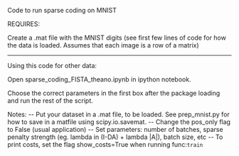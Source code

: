Code to run sparse coding on MNIST

REQUIRES:

Create a .mat file with the MNIST digits (see first few lines of code for
how the data is loaded. Assumes that each image is a row of a matrix)

----

Using this code for other data:

Open sparse_coding_FISTA_theano.ipynb in ipython notebook. 

Choose the correct parameters in the first box after the package loading 
and run the rest of the script.

Notes: 
-- Put your dataset in a .mat file, to be loaded. See prep_mnist.py for
how to save in a matfile using scipy.io.savemat. 
-- Change the pos_only flag to False (usual application)
-- Set parameters: number of batches, sparse penalty strength (eg. lambda in (I-DA) + lambda |A|), batch size, etc
-- To print costs, set the flag show_costs=True when running func:`train`

